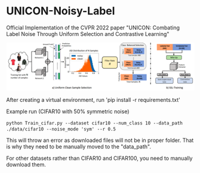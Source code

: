 # UNICON-Noisy-Label
Official Implementation of the CVPR 2022 paper "UNICON: Combating Label Noise Through Uniform Selection and Contrastive Learning"


<!-- ![Teaser](./Figure/Teaser.png) -->
![Framework](./Figure/Snip20220331_3.png)

After creating a virtual environment, run 'pip install -r requirements.txt'

	
Example run (CIFAR10 with 50% symmetric noise) 

	python Train_cifar.py --dataset cifar10 --num_class 10 --data_path ./data/cifar10 --noise_mode 'sym' --r 0.5 


This will throw an error as downloaded files will not be in proper folder. That is why they need to be manually moved to the "data_path".

For other datasets rather than CIFAR10 and CIFAR100, you need to manually download them. 
 
 
